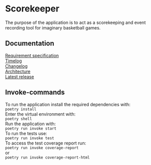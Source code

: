 # Scorekeeper
The purpose of the application is to act as a scorekeeping and event recording tool for imaginary basketball games.
## Documentation
[Requirement specification](https://github.com/ArttKan/ot-harjoitustyo/blob/main/scorekeeper/documentation/requirementspecification.md)  
[Timelog](https://github.com/ArttKan/ot-harjoitustyo/blob/main/scorekeeper/documentation/timelog.md)  
[Changelog](https://github.com/ArttKan/ot-harjoitustyo/blob/main/scorekeeper/documentation/changelog.md)  
[Architecture](https://github.com/ArttKan/ot-harjoitustyo/blob/main/scorekeeper/documentation/architecture.md)  
[Latest release](https://github.com/ArttKan/ot-harjoitustyo/releases/tag/viikko6)  
## Invoke-commands
To run the application install the required dependencies with:  
`poetry install`  
Enter the virtual environment with:  
`poetry shell`  
Run the application with:  
`poetry run invoke start`  
To run the tests use:  
`poetry run invoke test`  
To access the test coverage report run:  
`poetry run invoke coverage-report`  
or  
`poetry run invoke coverage-report-html`  

